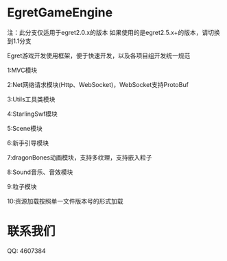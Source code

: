 EgretGameEngine
===============
注：此分支仅适用于egret2.0.x的版本
如果使用的是egret2.5.x+的版本，请切换到1.1分支

Egret游戏开发使用框架，便于快速开发，以及各项目组开发统一规范

1:MVC模块

2:Net网络请求模块(Http、WebSocket)，WebSocket支持ProtoBuf

3:Utils工具类模块

4:StarlingSwf模块

5:Scene模块

6:新手引导模块

7:dragonBones动画模块，支持多纹理，支持嵌入粒子

8:Sound音乐、音效模块

9:粒子模块

10:资源加载按照单一文件版本号的形式加载


联系我们
===============
QQ: 4607384
